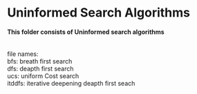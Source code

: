 <h1>Uninformed Search Algorithms</h1>
<b>This folder consists of Uninformed search algorithms<br/></b>
<br/>
<br/>
file names:<br/>
bfs: breath first search<br/>
dfs: deapth first search<br/>
ucs: uniform Cost search<br/>
itddfs: iterative deepening deapth first seach<br/>
